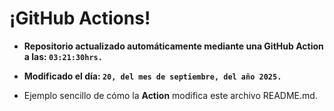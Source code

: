 # ¡GitHub Actions!
* **Repositorio actualizado automáticamente mediante una GitHub Action a las: `03:21:30hrs.`**
* **Modificado el día: `20, del mes de septiembre, del año 2025.`**

* Ejemplo sencillo de cómo la **Action** modifica este archivo README.md.
